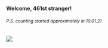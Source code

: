 #### Welcome, 461st stranger!

###### <sup>P.S. counting started approximately in 10.01.21</sup>

<img src="https://kraftwerk28.pp.ua/vcnt.png"></img>
